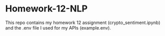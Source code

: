 # Homework-12-NLP
This repo contains my homework 12 assignment (crypto_sentiment.ipynb) and the .env file I used for my APIs (example.env).
